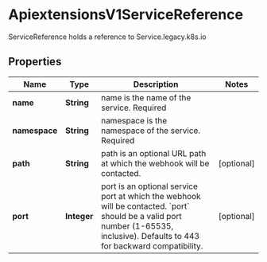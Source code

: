 

# ApiextensionsV1ServiceReference

ServiceReference holds a reference to Service.legacy.k8s.io
## Properties

Name | Type | Description | Notes
------------ | ------------- | ------------- | -------------
**name** | **String** | name is the name of the service. Required | 
**namespace** | **String** | namespace is the namespace of the service. Required | 
**path** | **String** | path is an optional URL path at which the webhook will be contacted. |  [optional]
**port** | **Integer** | port is an optional service port at which the webhook will be contacted. &#x60;port&#x60; should be a valid port number (1-65535, inclusive). Defaults to 443 for backward compatibility. |  [optional]



